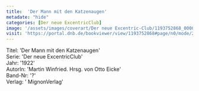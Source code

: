 ```yaml
---
title:  'Der Mann mit den Katzenaugen'
metadate: "hide"
categories: [Der neue ExcentricClub]
image: '/assets/images/coverart/Der neue Excentric-Club/1193752868_00000010.jpg'
visit: 'https://portal.dnb.de/bookviewer/view/1193752868#page/n0/mode/2up'
---
```

Titel: 'Der Mann mit den Katzenaugen' <br>
Serie: 'Der neue ExcentricClub' <br>
Jahr: '1922' <br>
AutorIn: 'Martin Winfried. Hrsg. von Otto Eicke' <br>
Band-Nr: '?' <br>
Verlag: ' MignonVerlag'